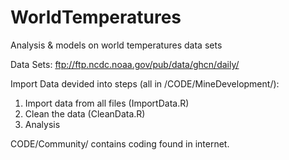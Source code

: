 # WorldTemperatures
Analysis &amp; models on world temperatures data sets

Data Sets:
ftp://ftp.ncdc.noaa.gov/pub/data/ghcn/daily/

Import Data devided into steps (all in /CODE/MineDevelopment/):
1. Import data from all files (ImportData.R)
2. Clean the data (CleanData.R)
3. Analysis


CODE/Community/ contains coding found in internet. 

